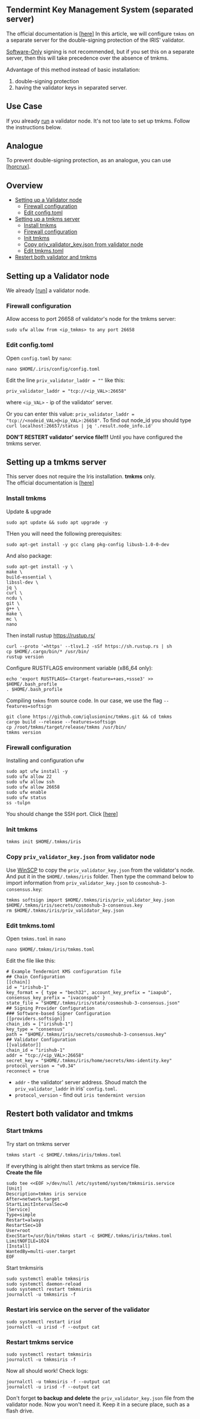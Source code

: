 ## Tendermint Key Management System (separated server)
The official documentation is [[here](https://github.com/iqlusioninc/tmkms#tendermint-kms-)]
In this article, we will configure `tmkms` on a separate server for the double-signing protection of the IRIS' validator.

[Software-Only](https://github.com/iqlusioninc/tmkms#software-only-not-recommended) signing is not recommended, but 
if you set this on a separate server, then this will take precedence over the absence of tmkms.  

Advantage of this method instead of basic installation: 
1) double-signing protection 
2) having the validator keys in separated server.  
## Use Case
If you already [run](https://surftest.gitbook.io/iris-mainnet/installation-guide-eng) a validator node. It's not too late to set up tmkms. Follow the instructions below.
## Analogue
To prevent double-signing protection, as an analogue, you can use [[horcrux](https://github.com/strangelove-ventures/horcrux)]. 
## Overview
- [Setting up a Validator node](https://github.com/AlexToTheSun/Validator_Activity/blob/main/Mainnet-Guides/IRISnet/tmkms.md#setting-up-a-validator-node)
  - [Firewall configuration](https://github.com/AlexToTheSun/Validator_Activity/blob/main/Mainnet-Guides/IRISnet/tmkms.md#firewall-configuration)
  - [Edit config.toml](https://github.com/AlexToTheSun/Validator_Activity/blob/main/Mainnet-Guides/IRISnet/tmkms.md#edit-configtoml)
- [Setting up a tmkms server](https://github.com/AlexToTheSun/Validator_Activity/blob/main/Mainnet-Guides/IRISnet/tmkms.md#setting-up-a-tmkms-server)
  - [Install tmkms](https://github.com/AlexToTheSun/Validator_Activity/blob/main/Mainnet-Guides/IRISnet/tmkms.md#install-tmkms)
  - [Firewall configuration](https://github.com/AlexToTheSun/Validator_Activity/blob/main/Mainnet-Guides/IRISnet/tmkms.md#firewall-configuration-1)
  - [Init tmkms](https://github.com/AlexToTheSun/Validator_Activity/blob/main/Mainnet-Guides/IRISnet/tmkms.md#init-tmkms)
  - [Copy priv_validator_key.json from validator node](https://github.com/AlexToTheSun/Validator_Activity/blob/main/Mainnet-Guides/IRISnet/tmkms.md#copy-priv_validator_keyjson-from-validator-node)
  - [Edit tmkms.toml](https://github.com/AlexToTheSun/Validator_Activity/blob/main/Mainnet-Guides/IRISnet/tmkms.md#edit-tmkmstoml)
- [Restert both validator and tmkms](https://github.com/AlexToTheSun/Validator_Activity/blob/main/Mainnet-Guides/IRISnet/tmkms.md#restert-both-validator-and-tmkms)

## Setting up a Validator node
We already [[run](https://github.com/AlexToTheSun/Validator_Activity/blob/main/Mainnet-Guides/Agoric/Basic-Installation.md)] a validator node.
### Firewall configuration
Allow access to port 26658 of validator's node for the tmkms server:
```
sudo ufw allow from <ip_tmkms> to any port 26658
```
### Edit config.toml
Open `config.toml` by `nano`:
```
nano $HOME/.iris/config/config.toml
```
Edit the line `priv_validator_laddr = ""` like this:
```
priv_validator_laddr = "tcp://<ip_VAL>:26658"
```
where `<ip_VAL>` - ip of the validator' server.  

Or you can enter this value: `priv_validator_laddr = "tcp://<nodeid_VAL>@<ip_VAL>:26658"`. To find out node_id you should type `curl localhost:26657/status | jq '.result.node_info.id'`

**DON'T RESTERT validator' service file!!!** Until you have configured the tmkms server.

## Setting up a tmkms server
This server does not require the Iris installation. **tmkms** only.  
The official documentation is [[here](https://github.com/iqlusioninc/tmkms#tendermint-kms-)]
### Install tmkms
Update & upgrade
```
sudo apt update && sudo apt upgrade -y
```
THen you will need the following prerequisites:
```
sudo apt-get install -y gcc clang pkg-config libusb-1.0-0-dev
```
And also package:
```
sudo apt-get install -y \
make \
build-essential \
libssl-dev \
jq \
curl \
ncdu \
git \
g++ \
make \
mc \
nano
```
Then install rustup  https://rustup.rs/
```
curl --proto '=https' --tlsv1.2 -sSf https://sh.rustup.rs | sh
cp $HOME/.cargo/bin/* /usr/bin/
rustup version
```
Configure RUSTFLAGS environment variable (x86_64 only):
```
echo 'export RUSTFLAGS=-Ctarget-feature=+aes,+ssse3' >> $HOME/.bash_profile
. $HOME/.bash_profile
```
Compiling `tmkms` from source code. In our case, we use the flag `--features=softsign`
```
git clone https://github.com/iqlusioninc/tmkms.git && cd tmkms
cargo build --release --features=softsign
cp /root/tmkms/target/release/tmkms /usr/bin/
tmkms version
```
### Firewall configuration
Installing and configuration ufw
```
sudo apt ufw install -y
sudo ufw allow 22
sudo ufw allow ssh
sudo ufw allow 26658
sudo ufw enable
sudo ufw status
ss -tulpn
```
You should change the SSH port. Click [[here](https://github.com/AlexToTheSun/Validator_Activity/blob/main/Mainnet-Guides/Minimum-server-protection.md#change-the-ssh-port)]  
### Init tmkms
```
tmkms init $HOME/.tmkms/iris
```
### Copy `priv_validator_key.json` from validator node
Use [WinSCP](https://winscp.net/download/WinSCP-5.19.5-Setup.exe) to copy the `priv_validator_key.json` from the validator's node. And put it in the `$HOME/.tmkms/iris` folder.
Then type the command below to import information from `priv_validator_key.json` to `cosmoshub-3-consensus.key`:
```
tmkms softsign import $HOME/.tmkms/iris/priv_validator_key.json $HOME/.tmkms/iris/secrets/cosmoshub-3-consensus.key
rm $HOME/.tmkms/iris/priv_validator_key.json
```
### Edit tmkms.toml
Open `tmkms.toml` in `nano`
```
nano $HOME/.tmkms/iris/tmkms.toml
```
Edit the file like this:
```
# Example Tendermint KMS configuration file
## Chain Configuration
[[chain]]
id = "irishub-1"
key_format = { type = "bech32", account_key_prefix = "iaapub", consensus_key_prefix = "ivaconspub" }
state_file = "$HOME/.tmkms/iris/state/cosmoshub-3-consensus.json"
## Signing Provider Configuration
### Software-based Signer Configuration
[[providers.softsign]]
chain_ids = ["irishub-1"]
key_type = "consensus"
path = "$HOME/.tmkms/iris/secrets/cosmoshub-3-consensus.key"
## Validator Configuration
[[validator]]
chain_id = "irishub-1"
addr = "tcp://<ip_VAL>:26658"
secret_key = "$HOME/.tmkms/iris/home/secrets/kms-identity.key"
protocol_version = "v0.34"
reconnect = true
```
- `addr` - the validator' server address. Shoud match the `priv_validator_laddr` in iris' `config.toml`.
- `protocol_version` - find out `iris tendermint version`
## Restert both validator and tmkms
### Start tmkms
Try start on tmkms server
```
tmkms start -c $HOME/.tmkms/iris/tmkms.toml
```
If everything is alright then start tmkms as service file.  
**Create the file**
```
sudo tee <<EOF >/dev/null /etc/systemd/system/tmkmsiris.service
[Unit]  
Description=tmkms iris service  
After=network.target  
StartLimitIntervalSec=0
[Service]
Type=simple  
Restart=always  
RestartSec=10  
User=root
ExecStart=/usr/bin/tmkms start -c $HOME/.tmkms/iris/tmkms.toml  
LimitNOFILE=1024
[Install]  
WantedBy=multi-user.target
EOF
```
Start tmkmsiris
```
sudo systemctl enable tmkmsiris
sudo systemctl daemon-reload
sudo systemctl restart tmkmsiris
journalctl -u tmkmsiris -f
```
### Restart iris service on the server of the validator
```
sudo systemctl restart irisd
journalctl -u irisd -f --output cat
```
### Restart tmkms service
```
sudo systemctl restart tmkmsiris
journalctl -u tmkmsiris -f
```
Now all should work! Check logs:
```
journalctl -u tmkmsiris -f --output cat
journalctl -u irisd -f --output cat
```
Don't forget **to backup and delete** the `priv_validator_key.json` file from the validator node. Now you won't need it. Keep it in a secure place, such as a flash drive.
